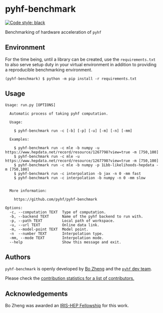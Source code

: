 # pyhf-benchmark

[![Code style: black](https://img.shields.io/badge/code%20style-black-000000.svg)](https://github.com/psf/black)

Benchmarking of hardware acceleration of `pyhf`

## Environment

For the time being, until a library can be created, use the `requirements.txt` to also serve setup duty in your virtual environment in addition to providing a reproducible benchmarking environment.

```
(pyhf-benchmark) $ python -m pip install -r requirements.txt
```

## Usage

```
Usage: run.py [OPTIONS]

  Automatic process of taking pyhf computation.

  Usage:

    $ pyhf-benchmark run -c [-b] [-p] [-u] [-m] [-n] [-mm]

  Examples:

    $ pyhf-benchmark run -c mle -b numpy -u https://www.hepdata.net/record/resource/1267798?view=true -m [750,100]
    $ pyhf-benchmark run -c mle -u https://www.hepdata.net/record/resource/1267798?view=true -m [750,100]
    $ pyhf-benchmark run -c mle -b numpy -p 1Lbb-likelihoods-hepdata -m [750,100]
    $ pyhf-benchmark run -c interpolation -b jax -n 0 -mm fast
    $ pyhf-benchmark run -c interpolation -b numpy -n 0 -mm slow


  More information:

    https://github.com/pyhf/pyhf-benchmark

Options:
  -c, --computation TEXT  Type of computation.
  -b, --backend TEXT      Name of the pyhf backend to run with.
  -p, --path TEXT         Local path of workspace.
  -u, --url TEXT          Online data link.
  -m, --model-point TEXT  Model point.
  -n  --number TEXT       Interpolation type.
  -mm, --mode TEXT        Interpolation mode.
  --help                  Show this message and exit.
```



## Authors

`pyhf-benchmark` is openly developed by [Bo Zheng](https://iris-hep.org/fellows/BoZheng.html) and the [`pyhf` dev team](https://scikit-hep.org/pyhf/#authors).

Please check the [contribution statistics for a list of contributors.](https://github.com/pyhf/pyhf-benchmark/graphs/contributors)

## Acknowledgements

Bo Zheng was awarded an [IRIS-HEP Fellowship](https://iris-hep.org/fellows/BoZheng.html) for this work.

